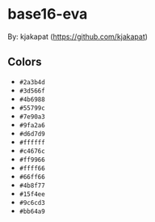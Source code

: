 # base16-eva

By: kjakapat (https://github.com/kjakapat)

## Colors

* `#2a3b4d`
* `#3d566f`
* `#4b6988`
* `#55799c`
* `#7e90a3`
* `#9fa2a6`
* `#d6d7d9`
* `#ffffff`
* `#c4676c`
* `#ff9966`
* `#ffff66`
* `#66ff66`
* `#4b8f77`
* `#15f4ee`
* `#9c6cd3`
* `#bb64a9`

